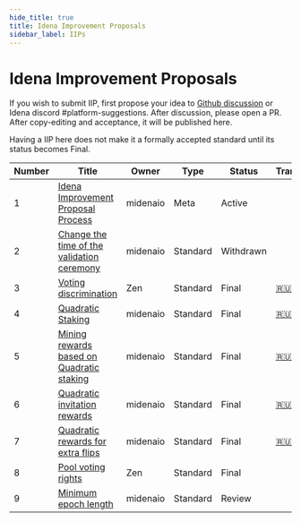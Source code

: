```yaml
---
hide_title: true
title: Idena Improvement Proposals
sidebar_label: IIPs
---
```


# Idena Improvement Proposals

If you wish to submit IIP, first propose your idea to [Github discussion](https://github.com/idena-network/idena-docs/discussions) or Idena discord #platform-suggestions.
After discussion, please open a PR. After copy-editing and acceptance, it will be published here.

Having a IIP here does not make it a formally accepted standard until its status becomes Final.

| Number | Title                                                         | Owner    | Type     | Status    | Translations                                |
| ------ | ------------------------------------------------------------- | -------- | -------- | --------- | ------------------------------------------- |
| 1      | [Idena Improvement Proposal Process](/docs/iip/iip-1)         | midenaio | Meta     | Active    |                                             |
| 2      | [Change the time of the validation ceremony](/docs/iip/iip-2) | midenaio | Standard | Withdrawn |                                             |
| 3      | [Voting discrimination](/docs/iip/iip-3)                      | Zen      | Standard | Final     | [🇷🇺](https://medium.com/idena/babf31b65994) |
| 4      | [Quadratic Staking](/docs/iip/iip-4)                          | midenaio | Standard | Final     | [🇷🇺](https://medium.com/idena/b7fd7e8b46e5) |
| 5      | [Mining rewards based on Quadratic staking](/docs/iip/iip-5)  | midenaio | Standard | Final     | [🇷🇺](https://medium.com/idena/fd46e720304)  |
| 6      | [Quadratic invitation rewards](/docs/iip/iip-6)               | midenaio | Standard | Final     | [🇷🇺](https://medium.com/idena/651ade00fcc)  |
| 7      | [Quadratic rewards for extra flips](/docs/iip/iip-7)          | midenaio | Standard | Final     | [🇷🇺](https://medium.com/idena/64561375cd64) |
| 8      | [Pool voting rights](/docs/iip/iip-8)                         | Zen      | Standard | Final     |                                             |
| 9      | [Minimum epoch length](/docs/iip/iip-9)                       | midenaio | Standard | Review    |                                             |
